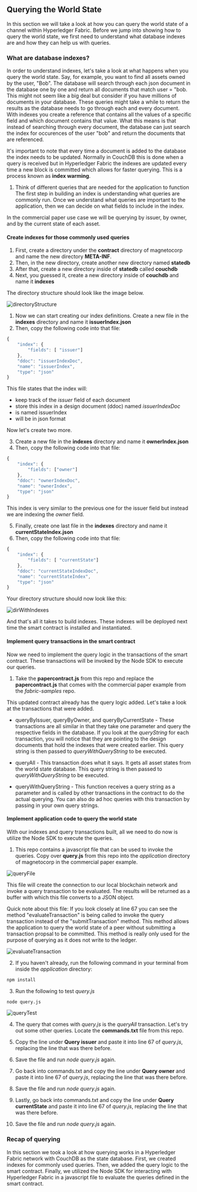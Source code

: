 ## Querying the World State

In this section we will take a look at how you can query the world state of a channel within Hyperledger Fabric. Before we jump into showing how to query the world state, we first need to understand what database indexes are and how they can help us with queries.

### What are database indexes?

In order to understand indexes, let's take a look at what happens when you query the world state. Say, for example, you want to find all assets owned by the user, "Bob". The database will search through each json document in the database one by one and return all documents that match user = "bob. This might not seem like a big deal but consider if you have millions of documents in your database. These queries might take a while to return the results as the database needs to go through each and every document. With indexes you create a reference that contains all the values of a specific field and which document contains that value. What this means is that instead of searching through every document, the database can just search the index for occurences of the user "bob" and return the documents that are referenced. 

It's important to note that every time a document is added to the database the index needs to be updated. Normally in CouchDB this is done when a query is received but in Hyperledger Fabric the indexes are updated every time a new block is committed which allows for faster querying. This is a process known as **index warming**.

1. Think of different queries that are needed for the application to function
The first step in building an index is understanding what queries are commonly run. Once we understand what queries are important to the application, then we can decide on what fields to include in the index.

In the commercial paper use case we will be querying by issuer, by owner, and by the current state of each asset.

#### Create indexes for those commonly used queries

1. First, create a directory under the **contract** directory of magnetocorp and name the new directory **META-INF**.
2. Then, in the new directory, create another new directory named **statedb**
3. After that, create a new directory inside of **statedb** called **couchdb**
4. Next, you guessed it, create a new directory inside of **couchdb** and name it **indexes**

The directory structure should look like the image below.

![directoryStructure](./images/directoryStructure.png)

1. Now we can start creating our index definitions. Create a new file in the **indexes** directory and name it **issuerIndex.json**
2. Then, copy the following code into that file:

```javascript
{
    "index": {
        "fields": [ "issuer"]
    },
    "ddoc": "issuerIndexDoc",
    "name": "issuerIndex",
    "type": "json"
}
```

This file states that the index will:
- keep track of the *issuer* field of each document
- store this index in a design document (ddoc) named *issuerIndexDoc*
 - is named issuerIndex
- will be in json format

Now let's create two more.

3. Create a new file in the **indexes** directory and name it **ownerIndex.json**
4. Then, copy the following code into that file:

```javascript
{
    "index": {
        "fields": ["owner"]
    },
    "ddoc": "ownerIndexDoc",
    "name": "ownerIndex",
    "type": "json"
}
```

This index is very similar to the previous one for the issuer field but instead we are indexing the *owner* field.

5. Finally, create one last file in the **indexes** directory and name it **currentStateIndex.json**
6. Then, copy the following code into that file:

```javascript
{
    "index": {
        "fields": [ "currentState"]
    },
    "ddoc": "currentStateIndexDoc",
    "name": "currentStateIndex",
    "type": "json"
}
```

Your directory structure should now look like this:

![dirWithIndexes](./images/dirWithIndexes.png)

And that's all it takes to build indexes. These indexes will be deployed next time the smart contract is installed and instantiated.

#### Implement query transactions in the smart contract

Now we need to implement the query logic in the transactions of the smart contract. These transactions will be invoked by the Node SDK to execute our queries.

1. Take the **papercontract.js** from this repo and replace the **papercontract.js** that comes with the commercial paper example from the *fabric-samples* repo. 

This updated contract already has the query logic added. Let's take a look at the transactions that were added.

- queryByIssuer, queryByOwner, and queryByCurrentState - These transactions are all similar in that they take one parameter and query the respective fields in the database. If you look at the *queryString* for each transaction, you will notice that they are pointing to the design documents that hold the indexes that were created earlier. This query string is then passed to *queryWithQueryString* to be executed.

- queryAll - This transaction does what it says. It gets all asset states from the world state database. This query string is then passed to *queryWithQueryString* to be executed.

- queryWithQueryString - This function receives a query string as a parameter and is called by other transactions in the contract to do the actual querying. You can also do ad hoc queries with this transaction by passing in your own query strings.

#### Implement application code to query the world state

With our indexes and query transactions built, all we need to do now is utilize the Node SDK to execute the queries.

1. This repo contains a javascript file that can be used to invoke the queries. Copy over **query.js** from this repo into the *application* directory of magnetocorp in the commercial paper example.

![queryFile](./images/queryFile.png)

This file will create the connection to our local blockchain network and invoke a query transaction to be evaluated. The results will be returned as a buffer with which this file converts to a JSON object.

Quick note about this file: If you look closely at line 67 you can see the method "evaluateTransaction" is being called to invoke the query transaction instead of the "submitTransaction" method. This method allows the application to query the world state of a peer without submitting a transaction propsal to be committed. This method is really only used for the purpose of querying as it does not write to the ledger.

![evaluateTransaction](./images/evaluateTransaction.png)

2. If you haven't already, run the following command in your terminal from inside the *application* directory:

```bash
npm install
```

3. Run the following to test *query.js*
```bash
node query.js
```

![queryTest](./images/queryTest.png)

4. The query that comes with *query.js* is the *queryAll* transaction. Let's try out some other queries. Locate the **commands.txt** file from this repo.

5. Copy the line under **Query issuer** and paste it into line 67 of *query.js*, replacing the line that was there before.

6. Save the file and run *node query.js* again.

7. Go back into commands.txt and copy the line under **Query owner** and paste it into line 67 of *query.js*, replacing the line that was there before.

8. Save the file and run *node query.js* again.

9. Lastly, go back into commands.txt and copy the line under **Query currentState** and paste it into line 67 of *query.js*, replacing the line that was there before.

10. Save the file and run *node query.js* again.


### Recap of querying
In this section we took a look at how querying works in a Hyperledger Fabric network with CouchDB as the state database. First, we created indexes for commonly used queries. Then, we added the query logic to the smart contract. Finally, we utilized the Node SDK for interacting with Hyperledger Fabric in a javascript file to evaluate the queries defined in the smart contract. 